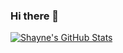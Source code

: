 ### Hi there 👋
<a href="https://github.com/shayne243">
<!-- <img align="center" alt="Github Stats" src="https://github-readme-stats.codestackr.vercel.app/api?username=shayne243&show_icons=true&hide_border=true&count_private=true&include_all_commits=true&theme=dracula" /></a> -->

![Shayne's GitHub Stats](https://github-readme-stats.vercel.app/api/?username=shayne243&show_icons=true&theme=tokyonight)
<!-- ![Shayne's Top Languages](https://github-readme-stats.vercel.app/api/top-langs/?username=shayne243&theme=tokyonight&langs_count=10&hide=css,html,scss,less) -->

  
<br>
<!--
<a href="https://github.com/shayne243">
  <img align="center" src="https://github-readme-stats.vercel.app/api?username=shayne243&count_private=true&show_icons=true&include_all_commits=true&theme=dracula" />
</a> -->


<!--
**shayne243/shayne243** is a ✨ _special_ ✨ repository because its `README.md` (this file) appears on your GitHub profile.

Here are some ideas to get you started:

- 🔭 I’m currently working on ...
- 🌱 I’m currently learning ...
- 👯 I’m looking to collaborate on ...
- 🤔 I’m looking for help with ...
- 💬 Ask me about ...
- 📫 How to reach me: ...
- 😄 Pronouns: ...
- ⚡ Fun fact: ...
-->
